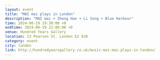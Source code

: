 ```yaml
---
layout: event
title: "MAI mai plays in London"
description: "MAI mai + Zheng Hao + Li Song + Blue Harbour"
time: 2024-06-19 19:30:00 +0
endtime: 2024-06-19 22:00:00 +0
venue: Hundred Years Gallery
location: 13 Pearson St. London E2 8JD
category: event
city: london
link: http://hundredyearsgallery.co.uk/music-mai-mai-plays-in-london/
---
```

